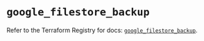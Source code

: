 # `google_filestore_backup`

Refer to the Terraform Registry for docs: [`google_filestore_backup`](https://registry.terraform.io/providers/hashicorp/google-beta/5.43.1/docs/resources/google_filestore_backup).
